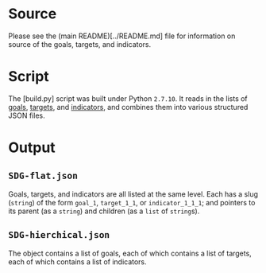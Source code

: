 # Source

Please see the (main README)[../README.md] file for information on source of the goals, targets, and indicators.

# Script

The [build.py] script was built under Python `2.7.10`. It reads in the lists of [goals](../SDG-goals.csv), [targets](../SDG-targets.csv), and [indicators](../SDG-indicators_proposed-2016-03-24.csv), and combines them into various structured JSON files.

# Output

## `SDG-flat.json`

Goals, targets, and indicators are all listed at the same level. Each has a slug (`string`) of the form `goal_1`, `target_1_1`, or `indicator_1_1_1`; and pointers to its parent (as a `string`) and children (as a `list` of `string`s).

## `SDG-hierchical.json`

The object contains a list of goals, each of which contains a list of targets, each of which contains a list of indicators.